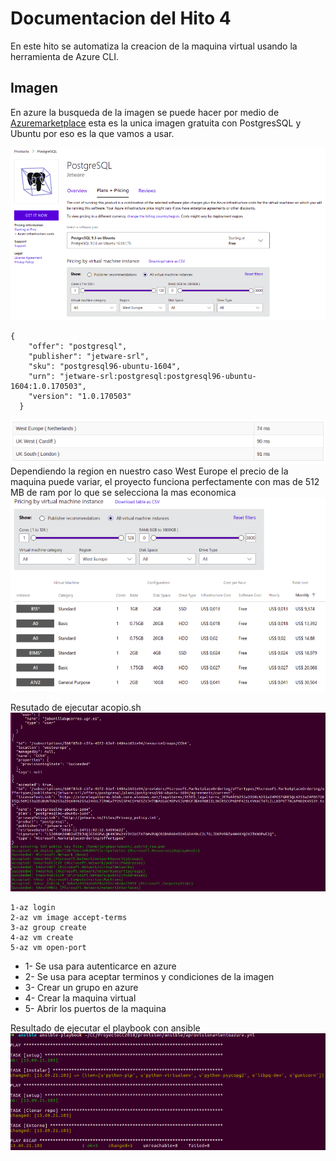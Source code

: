 # Documentacion del Hito 4

En este hito se automatiza la creacion de la maquina virtual usando la herramienta de Azure CLI.


## Imagen

En azure la busqueda de la imagen se puede hacer por medio de [Azuremarketplace](https://azuremarketplace.microsoft.com/en-us/marketplace/apps/jetware-srl.postgresql?tab=PlansAndPrice)
esta es la unica imagen gratuita con PostgresSQL  y Ubuntu por eso es la que vamos a usar.

![alt text](./imagenes/hito4-1.png)

```
{
    "offer": "postgresql",
    "publisher": "jetware-srl",
    "sku": "postgresql96-ubuntu-1604",
    "urn": "jetware-srl:postgresql:postgresql96-ubuntu-1604:1.0.170503",
    "version": "1.0.170503"
  }

```
![alt text](./imagenes/hito4-5.png)
Dependiendo la region en nuestro caso West Europe el precio de la maquina puede variar, el proyecto funciona perfectamente con mas de 512 MB de ram por lo que se selecciona la mas economica
![alt text](./imagenes/hito4-2.png)

Resutado de ejecutar acopio.sh
![alt text](./imagenes/hito4-3.png)

```
1-az login
2-az vm image accept-terms
3-az group create
4-az vm create
5-az vm open-port

```

- 1- Se usa para autenticarce en azure
- 2- Se usa para aceptar terminos y condiciones de la imagen
- 3- Crear un grupo en azure
- 4- Crear la maquina virtual
- 5- Abrir los puertos de la maquina  
 
Resultado de ejecutar el playbook con ansible
![alt text](./imagenes/hito4-4.png)

